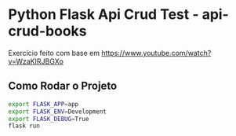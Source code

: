 # Python Flask Api Crud Test - api-crud-books

Exercício feito com base em https://www.youtube.com/watch?v=WzaKIRJBGXo

## Como Rodar o Projeto
```sh
export FLASK_APP=app
export FLASK_ENV=Development
export FLASK_DEBUG=True
flask run
```